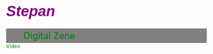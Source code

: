 <html>
<head>
	<title>Intro to new Media Stepan</title>
	<meta charset="utf-8">
  <style>
	  *{
	padding: 0;
	margin: 0;
}
h1{
	color: purple;
	font-size: 40px;
	font-style: italic;
	font-family: Arial;
}
.nav{
	display: inline-flex;
	font-size: 25px;
	width: 100%;
	background-color: gray;
}
.nav li{
margin:5px;
list-style-type: none;
}
a{
	text-decoration: none;
	color: green;
	  }
body 
	  {
	   background-image: url("stepan.jpg");
	  }
  </style>
</head>
<body>
	<h1>Stepan</h1>
	<div class="navbar">
		<ul class="nav">
			<li><a href="Magazine Stepan Grigoryan.pdf">Digital Zene</a></li>
		</ul>
		<a href= "styopgrig.github.io/Stepan.3gp "> Video</a>
    </div>
    		 	
 

</body>
</html>

